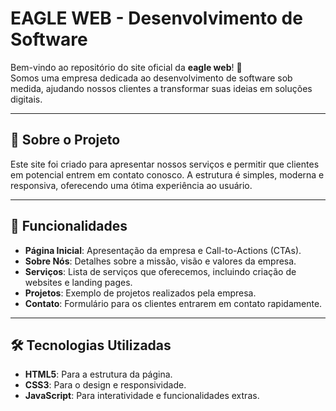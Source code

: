 # EAGLE WEB - Desenvolvimento de Software

Bem-vindo ao repositório do site oficial da **eagle web**! 🚀  
Somos uma empresa dedicada ao desenvolvimento de software sob medida, ajudando nossos clientes a transformar suas ideias em soluções digitais.

---

## 📖 Sobre o Projeto

Este site foi criado para apresentar nossos serviços e permitir que clientes em potencial entrem em contato conosco. A estrutura é simples, moderna e responsiva, oferecendo uma ótima experiência ao usuário.

---

## 🌟 Funcionalidades

- **Página Inicial**: Apresentação da empresa e Call-to-Actions (CTAs).  
- **Sobre Nós**: Detalhes sobre a missão, visão e valores da empresa.  
- **Serviços**: Lista de serviços que oferecemos, incluindo criação de websites e landing pages.  
- **Projetos**: Exemplo de projetos realizados pela empresa.  
- **Contato**: Formulário para os clientes entrarem em contato rapidamente.

---

## 🛠️ Tecnologias Utilizadas

- **HTML5**: Para a estrutura da página.  
- **CSS3**: Para o design e responsividade.  
- **JavaScript**: Para interatividade e funcionalidades extras.  

